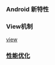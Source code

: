 ### Android 新特性

### View机制

[view](./src/main/java/com/gin/interview/view/README.md)




### [性能优化](./note/Performance_Optimization.md)


